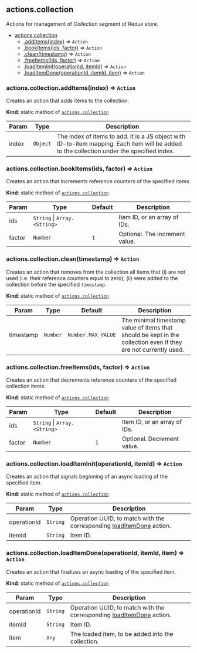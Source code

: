 <a name="module_actions.collection"></a>

## actions.collection
Actions for management of *Collection* segment of Redux store.


* [actions.collection](#module_actions.collection)
    * [.addItems(index)](#module_actions.collection.addItems) ⇒ <code>Action</code>
    * [.bookItems(ids, factor)](#module_actions.collection.bookItems) ⇒ <code>Action</code>
    * [.clean(timestamp)](#module_actions.collection.clean) ⇒ <code>Action</code>
    * [.freeItems(ids, factor)](#module_actions.collection.freeItems) ⇒ <code>Action</code>
    * [.loadItemInit(operationId, itemId)](#module_actions.collection.loadItemInit) ⇒ <code>Action</code>
    * [.loadItemDone(operationId, itemId, item)](#module_actions.collection.loadItemDone) ⇒ <code>Action</code>

<a name="module_actions.collection.addItems"></a>

### actions.collection.addItems(index) ⇒ <code>Action</code>
Creates an action that adds items to the collection.

**Kind**: static method of [<code>actions.collection</code>](#module_actions.collection)  

| Param | Type | Description |
| --- | --- | --- |
| index | <code>Object</code> | The index of items to add. It is a JS object with  ID-to-item mapping. Each item will be added to the collection under the  specified index. |

<a name="module_actions.collection.bookItems"></a>

### actions.collection.bookItems(ids, factor) ⇒ <code>Action</code>
Creates an action that increments reference counters of the specified
 items.

**Kind**: static method of [<code>actions.collection</code>](#module_actions.collection)  

| Param | Type | Default | Description |
| --- | --- | --- | --- |
| ids | <code>String</code> \| <code>Array.&lt;String&gt;</code> |  | Item ID, or an array of IDs. |
| factor | <code>Number</code> | <code>1</code> | Optional. The increment value. |

<a name="module_actions.collection.clean"></a>

### actions.collection.clean(timestamp) ⇒ <code>Action</code>
Creates an action that removes from the collection all items that
 (i) are not used (i.e. their reference counters equal to zero); (ii) were
 added to the collection before the specified `timestamp`.

**Kind**: static method of [<code>actions.collection</code>](#module_actions.collection)  

| Param | Type | Default | Description |
| --- | --- | --- | --- |
| timestamp | <code>Number</code> | <code>Number.MAX_VALUE</code> | The minimal timestamp value of  items that should be kept in the collection even if they are not currently  used. |

<a name="module_actions.collection.freeItems"></a>

### actions.collection.freeItems(ids, factor) ⇒ <code>Action</code>
Creates an action that decrements reference counters of the specified
 collection items.

**Kind**: static method of [<code>actions.collection</code>](#module_actions.collection)  

| Param | Type | Default | Description |
| --- | --- | --- | --- |
| ids | <code>String</code> \| <code>Array.&lt;String&gt;</code> |  | Item ID, or an array of IDs. |
| factor | <code>Number</code> | <code>1</code> | Optional. Decrement value. |

<a name="module_actions.collection.loadItemInit"></a>

### actions.collection.loadItemInit(operationId, itemId) ⇒ <code>Action</code>
Creates an action that signals beginning of an async loading of the
 specified item.

**Kind**: static method of [<code>actions.collection</code>](#module_actions.collection)  

| Param | Type | Description |
| --- | --- | --- |
| operationId | <code>String</code> | Operation UUID, to match with the corresponding  [loadItemDone](#module_actions.collection.loadItemDone) action. |
| itemId | <code>String</code> | Item ID. |

<a name="module_actions.collection.loadItemDone"></a>

### actions.collection.loadItemDone(operationId, itemId, item) ⇒ <code>Action</code>
Creates an action that finalizes an async loading of the specified
 item.

**Kind**: static method of [<code>actions.collection</code>](#module_actions.collection)  

| Param | Type | Description |
| --- | --- | --- |
| operationId | <code>String</code> | Operation UUID, to match with the corresponding  [loadItemDone](#module_actions.collection.loadItemDone) action. |
| itemId | <code>String</code> | Item ID. |
| item | <code>Any</code> | The loaded item, to be added into the collection. |

